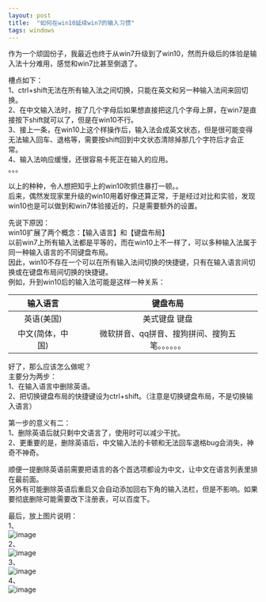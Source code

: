 ```yaml
---
layout: post
title:  "如何在win10延续win7的输入习惯"
tags: windows
---
```

作为一个顽固份子，我最近也终于从win7升级到了win10，然而升级后的体验是输入法十分难用，感觉和win7比甚至倒退了。  

槽点如下：  
1、ctrl+shift无法在所有输入法之间切换，只能在英文和另一种输入法间来回切换。  
2、在中文输入法时，按了几个字母后如果想直接把这几个字母上屏，在win7是直接按下shift就可以了，但是在win10不行。  
3、接上一条，在win10上这个样操作后，输入法会成英文状态，但是很可能变得无法输入回车、退格等，需要按shift回到中文状态清除掉那几个字符后才会正常。  
4、输入法响应缓慢，还很容易卡死正在输入的应用。  
。。。  
<!--more-->
以上的种种，令人想把知乎上的win10吹抓住暴打一顿。。  
后来，偶然发现家里升级的win10用着好像还算正常，于是经过对比和实验，发现win10也是可以做到和win7体验接近的，只是需要额外的设置。  

先说下原因：  
win10扩展了两个概念：【输入语言】和【键盘布局】  
以前win7上所有输入法都是平等的，而在win10上不一样了，可以多种输入法属于同一种输入语言的不同键盘布局。  
因此，win10不存在一个可以在所有输入法间切换的快捷键，只有在输入语言间切换或在键盘布局间切换的快捷键。  
例如，升到win10后的输入法可能是这样一种关系： 

|输入语言|键盘布局|
|:-:|:-:|
|英语(美国)|美式键盘 键盘|
|中文(简体，中国)|微软拼音、qq拼音、搜狗拼间、搜狗五笔。。。。。。|  

好了，那么应该怎么做呢？  
主要分为两步：  
1、在输入语言中删除英语。  
2、把切换键盘布局的快捷键设为ctrl+shift。（注意是切换键盘布局，不是切换输入语言）  

第一步的意义有二：  
1、删除英语后就只剩中文语言了，使用时可以减少干扰。  
2、更重要的是，删除英语后，中文输入法的卡顿和无法回车退格bug会消失，神奇不神奇。  

顺便一提删除英语前需要把语言的各个首选项都设为中文，让中文在语言列表里排在最前面。  
另外有可能删除英语后重启又会自动添加回右下角的输入法栏，但是不影响。如果要彻底删除可能需要改下注册表，可以百度下。  

最后，放上图片说明：  
1、  
![image](/assets/2022-01-04-如何在win10延续win7的输入习惯/step1.png)  
2、  
![image](/assets/2022-01-04-如何在win10延续win7的输入习惯/step2.png)  
3、  
![image](/assets/2022-01-04-如何在win10延续win7的输入习惯/step3.png)  
4、  
![image](/assets/2022-01-04-如何在win10延续win7的输入习惯/step4.png)

